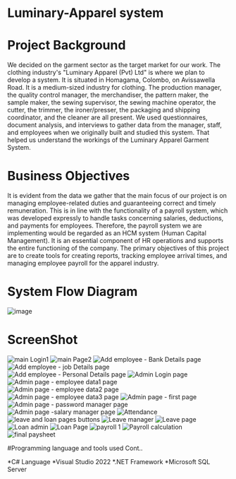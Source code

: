 # Luminary-Apparel system

# Project Background
We decided on the garment sector as the target market for our work. The clothing industry's "Luminary Apparel (Pvt) Ltd" is where we plan to develop a system.  It is situated in Homagama, Colombo, on Avissawella Road. It is a medium-sized industry for clothing. The production manager, the quality control manager, the merchandiser, the pattern maker, the sample maker, the sewing supervisor, the sewing machine operator, the cutter, the trimmer, the ironer/presser, the packaging and shipping coordinator, and the cleaner are all present.
We used questionnaires, document analysis, and interviews to gather data from the manager, staff, and employees when we originally built and studied this system. That helped us understand the workings of the Luminary Apparel Garment System. 

# Business Objectives
It is evident from the data we gather that the main focus of our project is on managing employee-related duties and guaranteeing correct and timely remuneration. This is in line with the functionality of a payroll system, which was developed expressly to handle tasks concerning salaries, deductions, and payments for employees. Therefore, the payroll system we are implementing would be regarded as an HCM system (Human Capital Management). It is an essential component of HR operations and supports the entire functioning of the company.   The primary objectives of this project are to create tools for creating reports, tracking employee arrival times, and managing employee payroll for the apparel industry.

# System Flow Diagram

![image](https://user-images.githubusercontent.com/97075043/236601184-735b6b31-2c1b-4a67-abe7-8159a4687f3c.png)

# ScreenShot

![main Login1](https://user-images.githubusercontent.com/97075043/236601418-94dd333b-22f3-40be-83d4-08ee2a4c70bd.PNG)
![main Page2](https://user-images.githubusercontent.com/97075043/236601443-d8746230-855b-4856-854a-a296bd0f50a7.PNG)
![Add employee - Bank Details page](https://user-images.githubusercontent.com/97075043/236601450-7a7d4f6c-e50f-481e-bbb6-b4af40cfdbc0.PNG)
![Add employee - job Details page](https://user-images.githubusercontent.com/97075043/236601457-ee0f3d3d-bd3d-412f-9128-db7d73922faa.PNG)
![Add employee - Personal Details page](https://user-images.githubusercontent.com/97075043/236601465-df6fd7be-8135-4869-8801-24b65d5b8764.PNG)
![Admin Login page](https://user-images.githubusercontent.com/97075043/236601471-1f36f247-5cfd-4e00-8cf0-d37c541776c5.PNG)
![Admin page - employee data1 page](https://user-images.githubusercontent.com/97075043/236601475-90f431bf-8e37-4805-8d61-94b30db7b3ef.PNG)
![Admin page - employee data2 page](https://user-images.githubusercontent.com/97075043/236601478-2edb27d4-faaf-4356-8ea5-6f713b524c77.PNG)
![Admin page - employee data3 page](https://user-images.githubusercontent.com/97075043/236601481-44c7188f-fbd3-46f9-b00b-1d8856b3f1e9.PNG)
![Admin page - first page](https://user-images.githubusercontent.com/97075043/236601484-66b5f1b5-bb96-49f9-9a80-ba5cc81187d6.PNG)
![Admin page - password manager page](https://user-images.githubusercontent.com/97075043/236601486-3242b811-b7fc-4657-9aa5-83e028bf17cd.PNG)
![Admin page -salary manager page](https://user-images.githubusercontent.com/97075043/236601490-37908108-6b68-4439-b027-9fce2d64e04b.PNG)
![Attendance](https://user-images.githubusercontent.com/97075043/236601495-b0a6a06a-fbe0-42cf-8f50-1387f630206f.PNG)
![leave and loan pages buttons](https://user-images.githubusercontent.com/97075043/236601496-fb7ce61b-e538-4a3d-8e3d-2a449fa7f519.PNG)
![Leave manager](https://user-images.githubusercontent.com/97075043/236601500-82e4d933-cdb4-4629-a24e-45b7b5b6e10e.PNG)
![Leave page](https://user-images.githubusercontent.com/97075043/236601502-de37a1e0-7c1d-4275-8cdd-fb6c0080715f.PNG)
![Loan admin](https://user-images.githubusercontent.com/97075043/236601507-f5495c11-68aa-4b71-b4e3-7835c8675e0f.PNG)
![Loan Page](https://user-images.githubusercontent.com/97075043/236601511-adc97129-fe7e-4349-ac18-2a98fee9e3b8.PNG)
![payroll 1](https://user-images.githubusercontent.com/97075043/236601517-e08da973-f0b7-45a4-a6c6-c4f4ea816470.PNG)
![Payroll calculation](https://user-images.githubusercontent.com/97075043/236601521-1dc5c04c-d2a1-4530-bd0f-aca9953068b0.PNG)
![final paysheet](https://user-images.githubusercontent.com/97075043/236601608-c37005df-9461-4d47-a37f-71c3d7b94df3.PNG)

#Programming language and tools used Cont..

*C# Language 
*Visual Studio 2022
*.NET Framework
*Microsoft SQL Server



